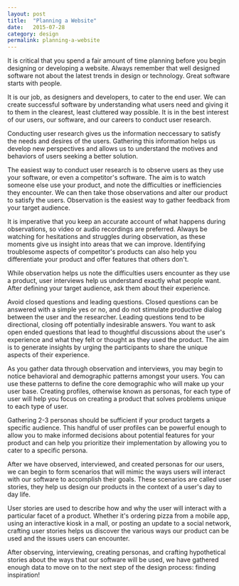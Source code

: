 ```yaml
---
layout: post
title:  "Planning a Website"
date:   2015-07-28
category: design
permalink: planning-a-website
---
```



It is critical that you spend a fair amount of time planning before you begin designing or developing a website. Always remember that well designed software not about the latest trends in design or technology. Great software starts with people.

It is our job, as designers and developers, to cater to the end user. We can create successful software by understanding what users need and giving it to them in the clearest, least cluttered way possible. It is in the best interest of our users, our software, and our careers to conduct user research.

Conducting user research gives us the information neccessary to satisfy the needs and desires of the users. Gathering this information helps us develop new perspectives and allows us to understand the motives and behaviors of users seeking a better solution.

The easiest way to conduct user research is to observe users as they use your software, or even a competitor's software. The aim is to watch someone else use your product, and note the difficulties or inefficiencies they encounter. We can then take those observations and alter our product to satisfy the users. Observation is the easiest way to gather feedback from your target audience.

It is imperative that you keep an accurate account of what happens during observations, so video or audio recordings are preferred. Always be watching for hesitations and struggles during observation, as these moments give us insight into areas that we can improve. Identifying troublesome aspects of competitor's products can also help you differentiate your product and offer features that others don't.

While observation helps us note the difficulties users encounter as they use a product, user interviews help us understand exactly what people want. After defining your target audience, ask them about their experience.

Avoid closed questions and leading questions. Closed questions can be answered with a simple yes or no, and do not stimulate productive dialog between the user and the researcher. Leading questions tend to be directional, closing off potentially indesirable answers. You want to ask open ended questions that lead to thoughtful discussions about the user's experience and what they felt or thought as they used the product. The aim is to generate insights by urging the participants to share the unique aspects of their experience.

As you gather data through observation and interviews, you may begin to notice behavioral and demographic patterns amongst your users. You can use these patterns to define the core demographic who will make up your user base. Creating profiles, otherwise known as personas, for each type of user will help you focus on creating a product that solves problems unique to each type of user.

Gathering 2-3 personas should be sufficient if your product targets a specific audience. This handful of user profiles can be powerful enough to allow you to make informed decisions about potential features for your product and can help you prioritize their implementation by allowing you to cater to a specific persona.

After we have observed, interviewed, and created personas for our users, we can begin to form scenarios that will mimic the ways users will interact with our software to accomplish their goals. These scenarios are called user stories, they help us design our products in the context of a user's day to day life.

User stories are used to describe how and why the user will interact with a particular facet of a product. Whether it's ordering pizza from a mobile app, using an interactive kiosk in a mall, or posting an update to a social network, crafting user stories helps us discover the various ways our product can be used and the issues users can encounter.

After observing, interviewing, creating personas, and crafting hypothetical stories about the ways that our software will be used, we have gathered enough data to move on to the next step of the design process: finding inspiration!
